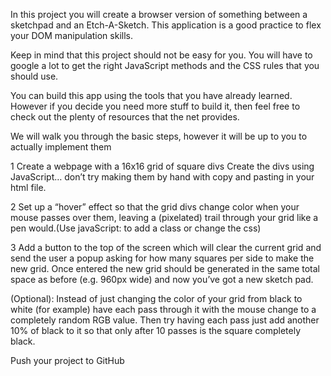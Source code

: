 In this project you will create a browser version of something between a sketchpad and an Etch-A-Sketch. This application is a good practice to flex your DOM manipulation skills.

Keep in mind that this project should not be easy for you. You will have to google a lot to get the right JavaScript methods and the CSS rules that you should use.

You can build this app using the tools that you have already learned. However if you decide you need more stuff to build it, then feel free to check out the plenty of resources that the net provides.

We will walk you through the basic steps, however it will be up to you to actually implement them

1 Create a webpage with a 16x16 grid of square divs
Create the divs using JavaScript… don’t try making them by hand with copy and pasting in your html file.

2 Set up a “hover” effect so that the grid divs change color when your mouse passes over them, leaving a (pixelated) trail through your grid like a pen would.(Use javaScript: to add a class or change the css)

3 Add a button to the top of the screen which will clear the current grid and send the user a popup asking for how many squares per side to make the new grid. Once entered the new grid should be generated in the same total space as before (e.g. 960px wide) and now you’ve got a new sketch pad.

(Optional): Instead of just changing the color of your grid from black to white (for example) have each pass through it with the mouse change to a completely random RGB value. Then try having each pass just add another 10% of black to it so that only after 10 passes is the square completely black.

Push your project to GitHub